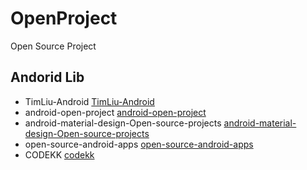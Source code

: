 # OpenProject
Open Source Project 
## Andorid Lib
* TimLiu-Android [TimLiu-Android](https://github.com/Morcal/TimLiu-Android)  
* android-open-project [android-open-project](https://github.com/Trinea/android-open-project)  
* android-material-design-Open-source-projects [android-material-design-Open-source-projects](https://github.com/soyoungboy/android-material-design-Open-source-projects)  
* open-source-android-apps [open-source-android-apps](https://github.com/pcqpcq/open-source-android-apps)  
* CODEKK [codekk](http://p.codekk.com/)  

